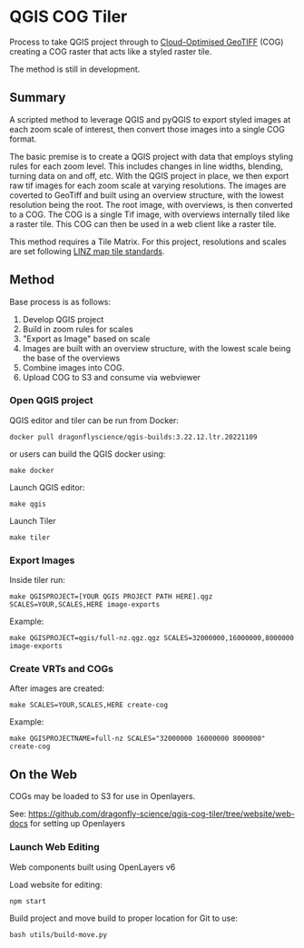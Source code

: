 # QGIS COG Tiler

Process to take QGIS project through to [Cloud-Optimised GeoTIFF](https://www.cogeo.org/) (COG) creating a COG raster that acts like a styled raster tile.

The method is still in development. 

## Summary

A scripted method to leverage QGIS and pyQGIS to export styled images at each zoom scale of interest, then convert those images into a single COG format. 

The basic premise is to create a QGIS project with data that employs styling rules for each zoom level.
This includes changes in line widths, blending, turning data on and off, etc.
With the QGIS project in place, we then export raw tif images for each zoom scale at varying resolutions.
The images are coverted to GeoTiff and built using an overview structure, with the lowest resolution being the root.
The root image, with overviews, is then converted to a COG.
The COG is a single Tif image, with overviews internally tiled like a raster tile.
This COG can then be used in a web client like a raster tile.

This method requires a Tile Matrix.
For this project, resolutions and scales are set following [LINZ map tile standards](https://www.linz.govt.nz/data/linz-data-service/guides-and-documentation/nztm2000-map-tile-service-schema).

## Method
Base process is as follows:

1. Develop QGIS project
2. Build in zoom rules for scales
3. "Export as Image" based on scale
4. Images are built with an overview structure, with the lowest scale being the base of the overviews
5. Combine images into COG.
6. Upload COG to S3 and consume via webviewer


### Open QGIS project

QGIS editor and tiler can be run from Docker:

```
docker pull dragonflyscience/qgis-builds:3.22.12.ltr.20221109
```

or users can build the QGIS docker using:

```
make docker
```

Launch QGIS editor:

```
make qgis
```

Launch Tiler

```
make tiler
```

### Export Images

Inside tiler run:

```
make QGISPROJECT=[YOUR QGIS PROJECT PATH HERE].qgz SCALES=YOUR,SCALES,HERE image-exports
```

Example:

```
make QGISPROJECT=qgis/full-nz.qgz.qgz SCALES=32000000,16000000,8000000 image-exports
```

### Create VRTs and COGs

After images are created:

```
make SCALES=YOUR,SCALES,HERE create-cog
```

Example:

```
make QGISPROJECTNAME=full-nz SCALES="32000000 16000000 8000000" create-cog
```


## On the Web

COGs may be loaded to S3 for use in Openlayers.

See: https://github.com/dragonfly-science/qgis-cog-tiler/tree/website/web-docs for setting up Openlayers

### Launch Web Editing

Web components built using OpenLayers v6

Load website for editing:

```
npm start
```

Build project and move build to proper location for Git to use:

```
bash utils/build-move.py
```
